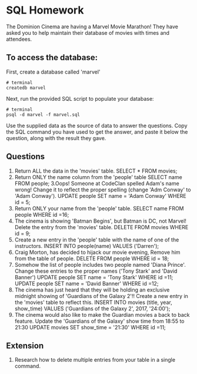 # SQL Homework

The Dominion Cinema are having a Marvel Movie Marathon! They have asked you to help maintain their database of movies with times and attendees.

## To access the database:

First, create a database called 'marvel'

```
# terminal
createdb marvel
```

Next, run the provided SQL script to populate your database:

```
# terminal
psql -d marvel -f marvel.sql
```

Use the supplied data as the source of data to answer the questions.  Copy the SQL command you have used to get the answer, and paste it below the question, along with the result they gave.

## Questions

1. Return ALL the data in the 'movies' table.
  SELECT * FROM movies;
2. Return ONLY the name column from the 'people' table
  SELECT name FROM people;
3.Oops! Someone at CodeClan spelled Adam's name wrong! Change it to reflect the proper spelling (change 'Adm Conway' to 'Adam Conway').
  UPDATE people
  SET name = 'Adam Conway'
  WHERE id = 5;
4. Return ONLY your name from the 'people' table.
    SELECT name FROM people WHERE id =16;
5. The cinema is showing 'Batman Begins', but Batman is DC, not Marvel! Delete the entry from the 'movies' table.
    DELETE FROM movies
    WHERE id = 9;
6. Create a new entry in the 'people' table with the name of one of the instructors.
    INSERT INTO people(name)
    VALUES ('Darren');
7. Craig Morton, has decided to hijack our movie evening, Remove him from the table of people.
    DELETE FROM people
    WHERE id = 18;
8. Somehow the list of people includes two people named 'Diana Prince'. Change these entries to the proper names ('Tony Stark' and 'David Banner')
    UPDATE people
    SET name = 'Tony Stark'
    WHERE id =11;
    UPDATE people
    SET name = 'David Banner'
    WHERE id =12;  
9. The cinema has just heard that they will be holding an exclusive midnight showing of 'Guardians of the Galaxy 2'!! Create a new entry in the 'movies' table to reflect this.
  INSERT INTO movies (title, year, show_time) VALUES ('Guardians of the Galaxy 2', 2017, '24:00');  
10. The cinema would also like to make the Guardian movies a back to back feature. Update the 'Guardians of the Galaxy' show time from 18:55 to 21:30
    UPDATE movies SET show_time = '21:30' WHERE id =11;

## Extension

1. Research how to delete multiple entries from your table in a single command.
